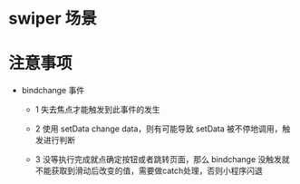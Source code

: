 # swiper 场景

# 注意事项

+ bindchange 事件

  + 1 失去焦点才能触发到此事件的发生

  + 2 使用 setData change data，则有可能导致  setData 被不停地调用，触发进行判断

  + 3 没等执行完成就点确定按钮或者跳转页面，那么 bindchange 没触发就不能获取到滑动后改变的值，需要做catch处理，否则小程序闪退